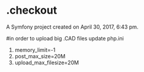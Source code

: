.checkout
=========

A Symfony project created on April 30, 2017, 6:43 pm.

#in order to upload big .CAD files update php.ini
1. memory_limit=-1
2. post_max_size=20M
3. upload_max_filesize=20M
